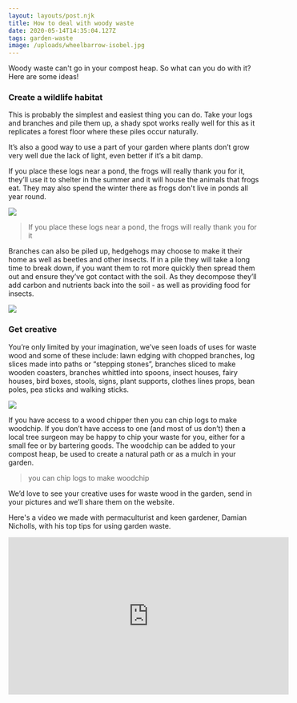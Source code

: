 ```yaml
---
layout: layouts/post.njk
title: How to deal with woody waste
date: 2020-05-14T14:35:04.127Z
tags: garden-waste
image: /uploads/wheelbarrow-isobel.jpg
---
```

<!--StartFragment-->

Woody waste can't go in your compost heap. So what can you do with it? Here are some ideas!

### **Create a wildlife habitat**

This is probably the simplest and easiest thing you can do. Take your logs and branches and pile them up, a shady spot works really well for this as it replicates a forest floor where these piles occur naturally.

It’s also a good way to use a part of your garden where plants don’t grow very well due the lack of light, even better if it’s a bit damp.

If you place these logs near a pond, the frogs will really thank you for it, they’ll use it to shelter in the summer and it will house the animals that frogs eat. They may also spend the winter there as frogs don't live in ponds all year round.

![](/uploads/frogs.jpg)

> If you place these logs near a pond, the frogs will really thank you for it

Branches can also be piled up, hedgehogs may choose to make it their home as well as beetles and other insects.  If in a pile they will take a long time to break down, if you want them to rot more quickly then spread them out and ensure they’ve got contact with the soil. As they decompose they’ll add carbon and nutrients back into the soil - as well as providing food for insects.

![](/uploads/twig-pile.jpg)

### **Get creative**

You’re only limited by your imagination, we’ve seen loads of uses for waste wood and some of these include: lawn edging with chopped branches, log slices made into paths or “stepping stones”, branches sliced to make wooden coasters, branches whittled into spoons, insect houses, fairy houses, bird boxes, stools, signs, plant supports, clothes lines props, bean poles, pea sticks and walking sticks.

![](/uploads/wood-slices.jpg)

If you have access to a wood chipper then you can chip logs to make woodchip. If you don’t have access to one (and most of us don’t) then a local tree surgeon may be happy to chip your waste for you, either for a small fee or by bartering goods. The woodchip can be added to your compost heap, be used to create a natural path or as a mulch in your garden.

> you can chip logs to make woodchip

We’d love to see your creative uses for waste wood in the garden, send in your pictures and we’ll share them on the website.

Here's a video we made with permaculturist and keen gardener, Damian Nicholls, with his top tips for using garden waste.

<iframe width="560" height="315" src="https://www.youtube.com/embed/-cMpVlkUGag" frameborder="0" allow="accelerometer; autoplay; encrypted-media; gyroscope; picture-in-picture" allowfullscreen></iframe>